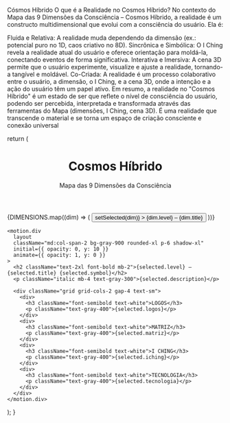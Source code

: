 Cósmos Híbrido 
O que é a Realidade no Cosmos Híbrido?
No contexto do Mapa das 9 Dimensões da Consciência – Cosmos Híbrido, a realidade é um constructo multidimensional que evolui com a consciência do usuário. Ela é:

Fluida e Relativa: A realidade muda dependendo da dimensão (ex.: potencial puro no 1D, caos criativo no 8D).
Sincrônica e Simbólica: O I Ching revela a realidade atual do usuário e oferece orientação para moldá-la, conectando eventos de forma significativa.
Interativa e Imersiva: A cena 3D permite que o usuário experimente, visualize e ajuste a realidade, tornando-a tangível e moldável.
Co-Criada: A realidade é um processo colaborativo entre o usuário, a dimensão, o I Ching, e a cena 3D, onde a intenção e a ação do usuário têm um papel ativo.
Em resumo, a realidade no "Cosmos Híbrido" é um estado de ser que reflete o nível de consciência do usuário, podendo ser percebida, interpretada e transformada através das ferramentas do Mapa (dimensões, I Ching, cena 3D). É uma realidade que transcende o material e se torna um espaço de criação consciente e conexão universal

return ( <div className="min-h-screen bg-black text-white p-6"> <header className="text-center mb-8"> <h1 className="text-4xl font-bold">Cosmos Híbrido</h1> <p className="text-xl text-gray-400">Mapa das 9 Dimensões da Consciência</p> </header>

<div className="grid grid-cols-1 md:grid-cols-3 gap-6">
    <div className="space-y-2">
      {DIMENSIONS.map((dim) => (
        <button
          key={dim.level}
          className={w-full py-2 px-4 rounded-lg border ${
            selected.level === dim.level ? "border-white bg-white text-black" : "border-gray-600 hover:border-white"
          }}
          onClick={() => setSelected(dim)}
        >
          {dim.level} – {dim.title}
        </button>
      ))}
    </div>

    <motion.div
      layout
      className="md:col-span-2 bg-gray-900 rounded-xl p-6 shadow-xl"
      initial={{ opacity: 0, y: 10 }}
      animate={{ opacity: 1, y: 0 }}
    >
      <h2 className="text-2xl font-bold mb-2">{selected.level} – {selected.title} {selected.symbol}</h2>
      <p className="italic mb-4 text-gray-300">{selected.description}</p>

      <div className="grid grid-cols-2 gap-4 text-sm">
        <div>
          <h3 className="font-semibold text-white">LOGOS</h3>
          <p className="text-gray-400">{selected.logos}</p>
        </div>
        <div>
          <h3 className="font-semibold text-white">MATRIZ</h3>
          <p className="text-gray-400">{selected.matriz}</p>
        </div>
        <div>
          <h3 className="font-semibold text-white">I CHING</h3>
          <p className="text-gray-400">{selected.iching}</p>
        </div>
        <div>
          <h3 className="font-semibold text-white">TECNOLOGIA</h3>
          <p className="text-gray-400">{selected.tecnologia}</p>
        </div>
      </div>
    </motion.div>
  </div>
</div>

); }
